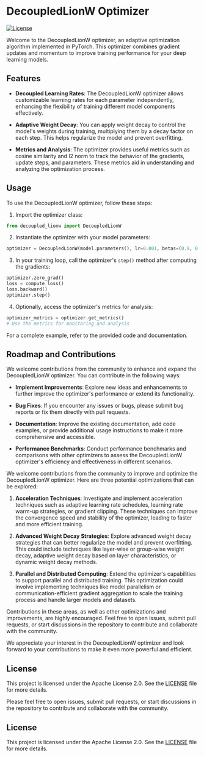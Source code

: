 # DecoupledLionW Optimizer

[![License](https://img.shields.io/badge/License-Apache%202.0-blue.svg)](LICENSE)

Welcome to the DecoupledLionW optimizer, an adaptive optimization algorithm implemented in PyTorch. This optimizer combines gradient updates and momentum to improve training performance for your deep learning models.

## Features

- **Decoupled Learning Rates**: The DecoupledLionW optimizer allows customizable learning rates for each parameter independently, enhancing the flexibility of training different model components effectively.

- **Adaptive Weight Decay**: You can apply weight decay to control the model's weights during training, multiplying them by a decay factor on each step. This helps regularize the model and prevent overfitting.

- **Metrics and Analysis**: The optimizer provides useful metrics such as cosine similarity and l2 norm to track the behavior of the gradients, update steps, and parameters. These metrics aid in understanding and analyzing the optimization process.

## Usage

To use the DecoupledLionW optimizer, follow these steps:

1. Import the optimizer class:
```python
from decoupled_lionw import DecoupledLionW
```

2. Instantiate the optimizer with your model parameters:
```python
optimizer = DecoupledLionW(model.parameters(), lr=0.001, betas=(0.9, 0.99), weight_decay=0.0001)
```

3. In your training loop, call the optimizer's `step()` method after computing the gradients:
```python
optimizer.zero_grad()
loss = compute_loss()
loss.backward()
optimizer.step()
```

4. Optionally, access the optimizer's metrics for analysis:
```python
optimizer_metrics = optimizer.get_metrics()
# Use the metrics for monitoring and analysis
```

For a complete example, refer to the provided code and documentation.

## Roadmap and Contributions

We welcome contributions from the community to enhance and expand the DecoupledLionW optimizer. You can contribute in the following ways:

- **Implement Improvements**: Explore new ideas and enhancements to further improve the optimizer's performance or extend its functionality.

- **Bug Fixes**: If you encounter any issues or bugs, please submit bug reports or fix them directly with pull requests.

- **Documentation**: Improve the existing documentation, add code examples, or provide additional usage instructions to make it more comprehensive and accessible.

- **Performance Benchmarks**: Conduct performance benchmarks and comparisons with other optimizers to assess the DecoupledLionW optimizer's efficiency and effectiveness in different scenarios.


We welcome contributions from the community to improve and optimize the DecoupledLionW optimizer. Here are three potential optimizations that can be explored:

1. **Acceleration Techniques**: Investigate and implement acceleration techniques such as adaptive learning rate schedules, learning rate warm-up strategies, or gradient clipping. These techniques can improve the convergence speed and stability of the optimizer, leading to faster and more efficient training.

2. **Advanced Weight Decay Strategies**: Explore advanced weight decay strategies that can better regularize the model and prevent overfitting. This could include techniques like layer-wise or group-wise weight decay, adaptive weight decay based on layer characteristics, or dynamic weight decay methods.

3. **Parallel and Distributed Computing**: Extend the optimizer's capabilities to support parallel and distributed training. This optimization could involve implementing techniques like model parallelism or communication-efficient gradient aggregation to scale the training process and handle larger models and datasets.

Contributions in these areas, as well as other optimizations and improvements, are highly encouraged. Feel free to open issues, submit pull requests, or start discussions in the repository to contribute and collaborate with the community.

We appreciate your interest in the DecoupledLionW optimizer and look forward to your contributions to make it even more powerful and efficient.

## License

This project is licensed under the Apache License 2.0. See the [LICENSE](LICENSE) file for more details.

Please feel free to open issues, submit pull requests, or start discussions in the repository to contribute and collaborate with the community.

## License

This project is licensed under the Apache License 2.0. See the [LICENSE](LICENSE) file for more details.

